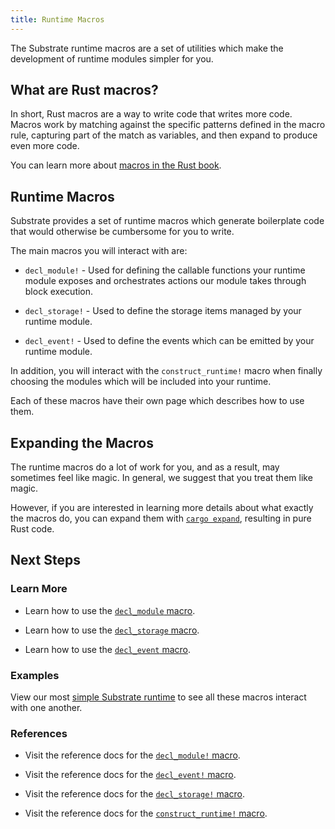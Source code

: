 ```yaml
---
title: Runtime Macros
---
```


The Substrate runtime macros are a set of utilities which make the development of runtime modules simpler for you.

## What are Rust macros?

In short, Rust macros are a way to write code that writes more code. Macros work by matching against the specific patterns defined in the macro rule, capturing part of the match as variables, and then expand to produce even more code.

You can learn more about [macros in the Rust book](https://doc.rust-lang.org/book/ch19-06-macros.html).

## Runtime Macros

Substrate provides a set of runtime macros which generate boilerplate code that would otherwise be cumbersome for you to write.

The main macros you will interact with are:

* `decl_module!` - Used for defining the callable functions your runtime module exposes and orchestrates actions our module takes through block execution.

* `decl_storage!` - Used to define the storage items managed by your runtime module.

* `decl_event!` - Used to define the events which can be emitted by your runtime module.

In addition, you will interact with the `construct_runtime!` macro when finally choosing the modules which will be included into your runtime.

Each of these macros have their own page which describes how to use them.

## Expanding the Macros

The runtime macros do a lot of work for you, and as a result, may sometimes feel like magic. In general, we suggest that you treat them like magic.

However, if you are interested in learning more details about what exactly the macros do, you can expand them with [`cargo expand`](https://github.com/dtolnay/cargo-expand), resulting in pure Rust code.

## Next Steps

### Learn More

* Learn how to use the [`decl_module` macro](development/module/declaration.md).

* Learn how to use the [`decl_storage` macro](development/module/storage.md).

* Learn how to use the [`decl_event` macro](development/module/events.md).

### Examples

View our most [simple Substrate runtime](development/module/index.md) to see all these macros interact with one another.

### References

* Visit the reference docs for the [`decl_module!` macro](https://substrate.dev/rustdocs/master/palette_support/macro.decl_module.html).

* Visit the reference docs for the [`decl_event!` macro](https://substrate.dev/rustdocs/master/palette_support/macro.decl_event.html).

* Visit the reference docs for the [`decl_storage!` macro](https://substrate.dev/rustdocs/master/palette_support/macro.decl_storage.html).

* Visit the reference docs for the [`construct_runtime!` macro](https://substrate.dev/rustdocs/master/palette_support/macro.construct_runtime.html).
